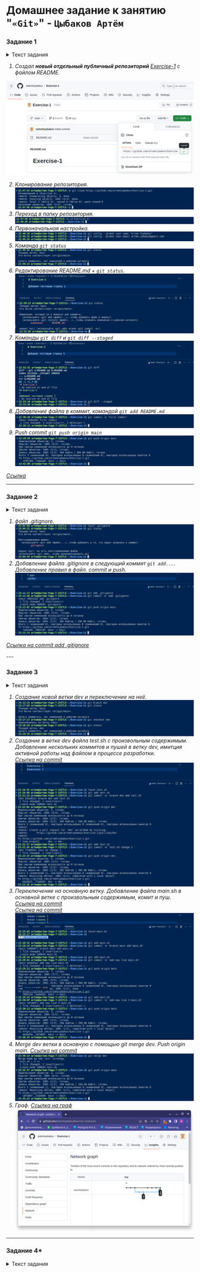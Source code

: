 # Домашнее задание к занятию "`«Git»`" - `Цыбаков Артём`

### Задание 1

<details>
  <summary>Текст задания</summary>

**Что нужно сделать:**

1. Зарегистрируйте аккаунт на [GitHub](https://github.com/).
1. Создайте  **новый отдельный публичный репозиторий**. Обязательно поставьте галочку в поле «Initialize this repository with a README».
2. Склонируйте репозиторий, используя https протокол `git clone ...`.
3. Перейдите в каталог с клоном репозитория.
1. Произведите первоначальную настройку Git, указав своё настоящее имя и email: `git config --global user.name` и `git config --global user.email johndoe@example.com`.
1. Выполните команду `git status` и запомните результат.
1. Отредактируйте файл README.md любым удобным способом, переведя файл в состояние Modified.
1. Ещё раз выполните `git status` и продолжайте проверять вывод этой команды после каждого следующего шага.
1. Посмотрите изменения в файле README.md, выполнив команды `git diff` и `git diff --staged`.
1. Переведите файл в состояние staged или, как говорят, добавьте файл в коммит, командой `git add README.md`.
1. Ещё раз выполните команды `git diff` и `git diff --staged`.
1. Теперь можно сделать коммит `git commit -m 'First commit'`.
1. Сделайте `git push origin master`.

В качестве ответа добавьте ссылку на этот коммит в ваш md-файл с решением.

</details>

<i>

1. Создал **новый отдельный публичный репозиторий** [Exercise-1](https://github.com/artemtsybakov/Exercise-1) c файлом README.
<img src="https://github.com/artemtsybakov/netologyedu/blob/master/Automation_and_CI_CD/7_5/img/7-5-1.png" width="640">

2. Клонирование репозитория.
![Клонирование](https://github.com/artemtsybakov/netologyedu/blob/master/Automation_and_CI_CD/7_5/img/7-5-2.png)
3. Переход в папку репозитория.
![Папка](https://github.com/artemtsybakov/netologyedu/blob/master/Automation_and_CI_CD/7_5/img/7-5-3.png) 
4. Первоначальная настройка.
![Первоначальная настройка](https://github.com/artemtsybakov/netologyedu/blob/master/Automation_and_CI_CD/7_5/img/7-5-4.png)
5. Команда `git status` 
![Команда](https://github.com/artemtsybakov/netologyedu/blob/master/Automation_and_CI_CD/7_5/img/7-5-5.png)
6. Редактирование README.md + `git status`.
![](https://github.com/artemtsybakov/netologyedu/blob/master/Automation_and_CI_CD/7_5/img/7-5-6.png)
7. Команды `git diff` и `git diff --staged`
![Команды diff](https://github.com/artemtsybakov/netologyedu/blob/master/Automation_and_CI_CD/7_5/img/7-5-7.png)
8. Добавление файла в коммит, командой `git add README.md`
![Добавление](https://github.com/artemtsybakov/netologyedu/blob/master/Automation_and_CI_CD/7_5/img/7-5-9.png)
9. Push commit `git push origin main`
![Push](https://github.com/artemtsybakov/netologyedu/blob/master/Automation_and_CI_CD/7_5/img/7-5-10.png)

[Ссылка](https://github.com/artemtsybakov/Exercise-1)

</i>

---

### Задание 2

<details>
  <summary>Текст задания</summary>

**Что нужно сделать:**

1. Создайте файл .gitignore (обратите внимание на точку в начале файла) и проверьте его статус сразу после создания.
1. Добавьте файл .gitignore в следующий коммит `git add...`.
1. Напишите правила в этом файле, чтобы игнорировать любые файлы `.pyc`, а также все файлы в директории `cache`.
1. Сделайте коммит и пуш.

В качестве ответа добавьте ссылку на этот коммит в ваш md-файл с решением.

</details>

<i>
  
1. файл .gitignore.
![.gitignore](https://github.com/artemtsybakov/netologyedu/blob/master/Automation_and_CI_CD/7_5/img/7-5-11.png)
2. Добавление файла .gitignore в следующий коммит `git add...`. Добавление правил в файл. commit и push. 
![Добавление](https://github.com/artemtsybakov/netologyedu/blob/master/Automation_and_CI_CD/7_5/img/7-5-12.png)

[Ссылка на commit add .gitignore](https://github.com/artemtsybakov/Exercise-1/commit/780313da030cde76472ade6edfd2e3b6bec17f2d)

</i>
---

### Задание 3

<details>
  <summary>Текст задания</summary>

**Что нужно сделать:**

1. Создайте новую ветку dev и переключитесь на неё.
2. Создайте в ветке dev файл test.sh с произвольным содержимым.
3. Сделайте несколько коммитов и пушей  в ветку dev, имитируя активную работу над  файлом в процессе разработки.
4. Переключитесь на основную ветку.
5. Добавьте файл main.sh в основной ветке с произвольным содержимым, сделайте комит и пуш . Так имитируется продолжение общекомандной разработки в основной ветке во время разработки отдельного функционала в dev  ветке.
6. Сделайте мердж dev  ветки в основную с помощью git merge dev. Напишите осмысленное сообщение в появившееся окно комита.
7. Сделайте пуш в основной ветке.
8. Не удаляйте ветку dev.

В качестве ответа прикрепите ссылку на граф коммитов https://github.com/ваш-логин/ваш-репозиторий/network в ваш md-файл с решением.

Ваш граф комитов должен выглядеть аналогично скриншоту:   

![скрин для Git](https://github.com/netology-code/sdvps-homeworks/assets/77622076/e73589cf-7e97-40e5-ac01-d1d55376f1b9)

</details>

<i>

1. Создание новой ветки dev и переключение на неё.
![Создание](https://github.com/artemtsybakov/netologyedu/blob/master/Automation_and_CI_CD/7_5/img/7-5-13.png)
2. Создание в ветке dev файла test.sh с произвольным содержимым. Добавление нескольких коммитов и пушей  в ветку dev, имитция активной работы над  файлом в процессе разработки.\
   [Ссылка на commit](https://github.com/artemtsybakov/Exercise-1/commit/b4a3622b3ae421467897fd63da97b581823e171b)
![Создание](https://github.com/artemtsybakov/netologyedu/blob/master/Automation_and_CI_CD/7_5/img/7-5-14.png)
4. Переключение на основную ветку. Добавление файла main.sh в основной ветке с произвольным содержимым, комит и пуш.\
   [Ссылка на commit](https://github.com/artemtsybakov/Exercise-1/commit/2300d079b56516b5fcf7b8b713bf820db63b029c)\
   [Ссылка на commit](https://github.com/artemtsybakov/Exercise-1/commit/c8fa8970c7e0f7c720d886a75b078c728e094d22)
![Переключение](https://github.com/artemtsybakov/netologyedu/blob/master/Automation_and_CI_CD/7_5/img/7-5-15.png)
6. Merge dev  ветки в основную с помощью git merge dev. Push origin main.
   [Ссылка на commit](https://github.com/artemtsybakov/Exercise-1/commit/215b0d014b81c45748ad704daa8fee9261bee250)
![Merge](https://github.com/artemtsybakov/netologyedu/blob/master/Automation_and_CI_CD/7_5/img/7-5-16.png)
8. Граф.
[Ссылка на граф](https://github.com/artemtsybakov/Exercise-1/network)
![Граф](https://github.com/artemtsybakov/netologyedu/blob/master/Automation_and_CI_CD/7_5/img/7-5-17.png)

</i>

---
### Задание 4*

<details>
  <summary>Текст задания</summary>

Сэмулируем конфликт. Перед выполнением изучите [документацию](https://git-scm.com/book/ru/v2/%D0%98%D0%BD%D1%81%D1%82%D1%80%D1%83%D0%BC%D0%B5%D0%BD%D1%82%D1%8B-Git-%D0%9F%D1%80%D0%BE%D0%B4%D0%B2%D0%B8%D0%BD%D1%83%D1%82%D0%BE%D0%B5-%D1%81%D0%BB%D0%B8%D1%8F%D0%BD%D0%B8%D0%B5).

**Что нужно сделать:**

1. Создайте ветку conflict и переключитесь на неё.
2. Внесите изменения в файл test.sh. 
3. Сделайте коммит и пуш.
4. Переключитесь на основную ветку.
5. Измените ту же самую строчку в файле test.sh.
6. Сделайте коммит и пуш.
7. Сделайте мердж ветки conflict в основную ветку и решите конфликт так, чтобы в результате в файле оказался код из ветки conflict.

В качестве ответа на задание прикрепите ссылку на граф коммитов https://github.com/ваш-логин/ваш-репозиторий/network в ваш md-файл с решением.

</details>

